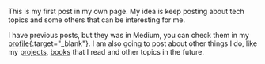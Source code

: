 ---
---
This is my first post in my own page. My idea is keep posting about tech topics and some others that can be interesting for me.

I have previous posts, but they was in Medium, you can check them in my [profile](https://medium.com/@geovanny_cordero){:target="_blank"}. I am also going to post about other things I do, like my [projects](/project.html), [books](/todo.html) that I read and other topics in the future. 
